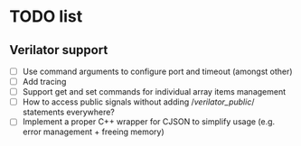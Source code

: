 # TODO list

## Verilator support

* [ ] Use command arguments to configure port and timeout (amongst other)
* [ ] Add tracing
* [ ] Support get and set commands for individual array items management
* [ ] How to access public signals without adding /*verilator_public*/ statements everywhere?
* [ ] Implement a proper C++ wrapper for CJSON to simplify usage (e.g. error management + freeing memory)
